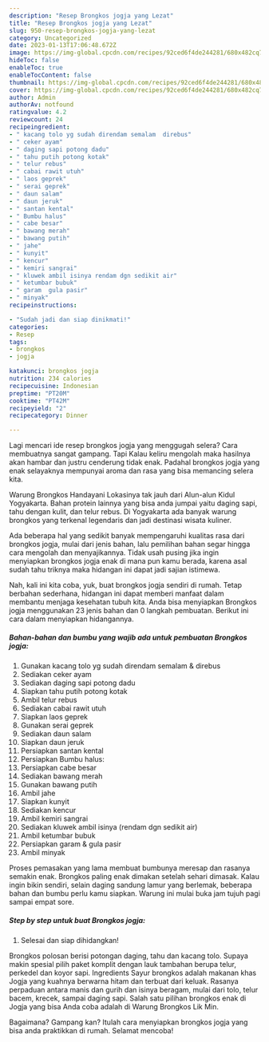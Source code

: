 ```yaml
---
description: "Resep Brongkos jogja yang Lezat"
title: "Resep Brongkos jogja yang Lezat"
slug: 950-resep-brongkos-jogja-yang-lezat
category: Uncategorized
date: 2023-01-13T17:06:48.672Z
image: https://img-global.cpcdn.com/recipes/92ced6f4de244281/680x482cq70/brongkos-jogja-foto-resep-utama.jpg
hideToc: false
enableToc: true
enableTocContent: false
thumbnail: https://img-global.cpcdn.com/recipes/92ced6f4de244281/680x482cq70/brongkos-jogja-foto-resep-utama.jpg
cover: https://img-global.cpcdn.com/recipes/92ced6f4de244281/680x482cq70/brongkos-jogja-foto-resep-utama.jpg
author: Admin
authorAv: notfound
ratingvalue: 4.2
reviewcount: 24
recipeingredient:
- " kacang tolo yg sudah direndam semalam  direbus"
- " ceker ayam"
- " daging sapi potong dadu"
- " tahu putih potong kotak"
- " telur rebus"
- " cabai rawit utuh"
- " laos geprek"
- " serai geprek"
- " daun salam"
- " daun jeruk"
- " santan kental"
- " Bumbu halus"
- " cabe besar"
- " bawang merah"
- " bawang putih"
- " jahe"
- " kunyit"
- " kencur"
- " kemiri sangrai"
- " kluwek ambil isinya rendam dgn sedikit air"
- " ketumbar bubuk"
- " garam  gula pasir"
- " minyak"
recipeinstructions:

- "Sudah jadi dan siap dinikmati!"
categories:
- Resep
tags:
- brongkos
- jogja

katakunci: brongkos jogja 
nutrition: 234 calories
recipecuisine: Indonesian
preptime: "PT20M"
cooktime: "PT42M"
recipeyield: "2"
recipecategory: Dinner

---
```



Lagi mencari ide resep brongkos jogja yang menggugah selera? Cara membuatnya sangat gampang. Tapi Kalau keliru mengolah maka hasilnya akan hambar dan justru cenderung tidak enak. Padahal brongkos jogja yang enak selayaknya mempunyai aroma dan rasa yang bisa memancing selera kita.


Warung Brongkos Handayani Lokasinya tak jauh dari Alun-alun Kidul Yogyakarta. Bahan protein lainnya yang bisa anda jumpai yaitu daging sapi, tahu dengan kulit, dan telur rebus. Di Yogyakarta ada banyak warung brongkos yang terkenal legendaris dan jadi destinasi wisata kuliner.

Ada beberapa hal yang sedikit banyak mempengaruhi kualitas rasa dari brongkos jogja, mulai dari jenis bahan, lalu pemilihan bahan segar hingga cara mengolah dan menyajikannya. Tidak usah pusing jika ingin menyiapkan brongkos jogja enak di mana pun kamu berada, karena asal sudah tahu triknya maka hidangan ini dapat jadi sajian istimewa.


Nah, kali ini kita coba, yuk, buat brongkos jogja sendiri di rumah. Tetap berbahan sederhana, hidangan ini dapat memberi manfaat dalam membantu menjaga kesehatan tubuh kita. Anda bisa menyiapkan Brongkos jogja menggunakan 23 jenis bahan dan 0 langkah pembuatan. Berikut ini cara dalam menyiapkan hidangannya.

<!--inarticleads1-->

##### Bahan-bahan dan bumbu yang wajib ada untuk pembuatan Brongkos jogja:

1. Gunakan  kacang tolo yg sudah direndam semalam &amp; direbus
1. Sediakan  ceker ayam
1. Sediakan  daging sapi potong dadu
1. Siapkan  tahu putih potong kotak
1. Ambil  telur rebus
1. Sediakan  cabai rawit utuh
1. Siapkan  laos geprek
1. Gunakan  serai geprek
1. Sediakan  daun salam
1. Siapkan  daun jeruk
1. Persiapkan  santan kental
1. Persiapkan  Bumbu halus:
1. Persiapkan  cabe besar
1. Sediakan  bawang merah
1. Gunakan  bawang putih
1. Ambil  jahe
1. Siapkan  kunyit
1. Sediakan  kencur
1. Ambil  kemiri sangrai
1. Sediakan  kluwek ambil isinya (rendam dgn sedikit air)
1. Ambil  ketumbar bubuk
1. Persiapkan  garam &amp; gula pasir
1. Ambil  minyak


Proses pemasakan yang lama membuat bumbunya meresap dan rasanya semakin enak. Brongkos paling enak dimakan setelah sehari dimasak. Kalau ingin bikin sendiri, selain daging sandung lamur yang berlemak, beberapa bahan dan bumbu perlu kamu siapkan. Warung ini mulai buka jam tujuh pagi sampai empat sore. 

<!--inarticleads2-->

##### Step by step untuk buat Brongkos jogja:


1. Selesai dan siap dihidangkan!

Brongkos polosan berisi potongan daging, tahu dan kacang tolo. Supaya makin spesial pilih paket komplit dengan lauk tambahan berupa telur, perkedel dan koyor sapi. Ingredients Sayur brongkos adalah makanan khas Jogja yang kuahnya berwarna hitam dan terbuat dari keluak. Rasanya perpaduan antara manis dan gurih dan isinya beragam, mulai dari tolo, telur bacem, krecek, sampai daging sapi. Salah satu pilihan brongkos enak di Jogja yang bisa Anda coba adalah di Warung Brongkos Lik Min. 

Bagaimana? Gampang kan? Itulah cara menyiapkan brongkos jogja yang bisa anda praktikkan di rumah. Selamat mencoba!
